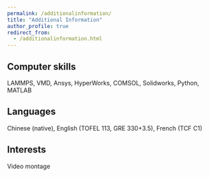 ```yaml
---
permalink: /additionalinformation/
title: "Additional Information"
author_profile: true
redirect_from: 
  - /additionalinformation.html
---
```


## Computer skills

LAMMPS, VMD, Ansys, HyperWorks, COMSOL, Solidworks, Python, MATLAB


## Languages

Chinese (native), English (TOFEL 113, GRE 330+3.5), French (TCF C1)


## Interests

Video montage
